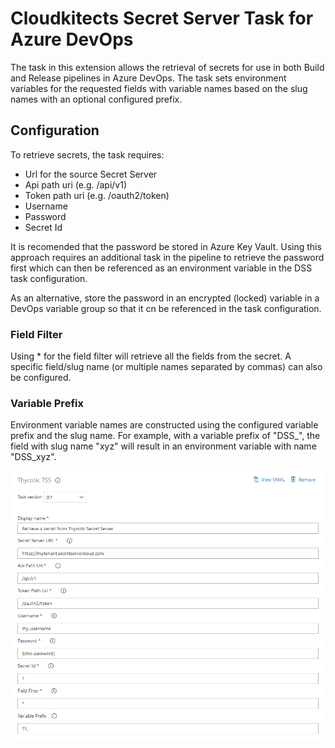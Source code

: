 # Cloudkitects Secret Server Task for Azure DevOps

The task in this extension allows the retrieval of secrets for use in both Build and Release pipelines in Azure DevOps. The task sets environment variables for the requested fields with variable names based on the slug names with an optional configured prefix. 

## Configuration

To retrieve secrets, the task requires:

- Url for the source Secret Server
- Api path uri (e.g. /api/v1)
- Token path uri (e.g. /oauth2/token)
- Username
- Password
- Secret Id

It is recomended that the password be stored in Azure Key Vault. Using this approach requires an additional task in the pipeline to retrieve the password first which can then be referenced as an environment variable in the DSS task configuration.

As an alternative, store the password in an encrypted (locked) variable in a DevOps variable group so that it cn be referenced in the task configuration.
### Field Filter

Using * for the field filter will retrieve all the fields from the secret. A specific field/slug name (or multiple names separated by commas) can also be configured.

### Variable Prefix

Environment variable names are constructed using the configured variable prefix and the slug name. For example, with a variable prefix of "DSS_", the field with slug name "xyz" will result in an environment variable with name "DSS_xyz".

![Cloudkitects Secret Server Task Configuration](https://github.com/DelineaXPM/SS-ADO-BuildTask/raw/main/images/task-config.png)
